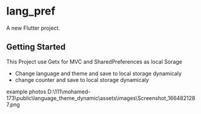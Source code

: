 # lang_pref

A new Flutter project.

## Getting Started
  This Project use Getx for MVC and SharedPreferences as local Sorage<br />
  
  * Change language and theme  and save to local storage dynamicaly
  * change counter and save to local storage dynamicaly
  
example photos
<img>D:\111\mohamed-173\public\language_theme_dynamic\assets\images\Screenshot_1664821287.png</img>